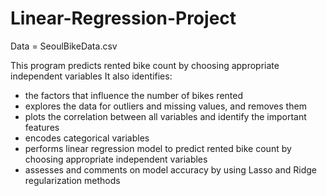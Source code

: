 # Linear-Regression-Project

Data = SeoulBikeData.csv

This program predicts rented bike count by choosing appropriate independent variables
It also identifies: 
- the factors that influence the number of bikes rented
- explores the data for outliers and missing values, and removes them
- plots the correlation between all variables and identify the important features
- encodes categorical variables 
- performs linear regression model to predict rented bike count by choosing appropriate independent variables
- assesses and comments on model accuracy by using Lasso and Ridge regularization methods
